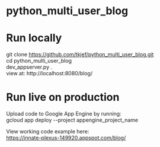# python_multi_user_blog  

# Run locally  
git clone https://github.com/tkjef/python_multi_user_blog.git  
cd python_multi_user_blog  
dev_appserver.py .  
view at: http://localhost:8080/blog/  

# Run live on production  
Upload code to Google App Engine by running:  
gcloud app deploy --project appengine_project_name  
  
View working code example here:  
https://innate-plexus-149920.appspot.com/blog/
